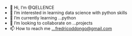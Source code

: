 - 👋 Hi, I’m @QELLENCE
- 👀 I’m interested in learning data science with python skills
- 🌱 I’m currently learning ...python
- 💞️ I’m looking to collaborate on ...projects
- 📫 How to reach me ...fredricoddongo@gmail.com

<!---
QELLENCE/QELLENCE is a ✨ special ✨ repository because its `README.md` (this file) appears on your GitHub profile.
You can click the Preview link to take a look at your changes.
--->
